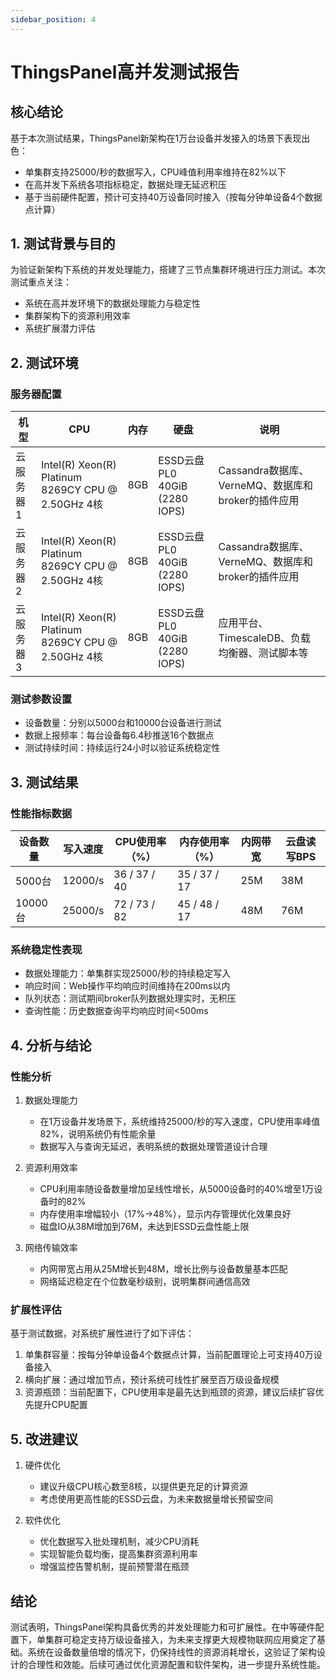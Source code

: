 ```yaml
---
sidebar_position: 4
---
```


# ThingsPanel高并发测试报告

## 核心结论

基于本次测试结果，ThingsPanel新架构在1万台设备并发接入的场景下表现出色：

- 单集群支持25000/秒的数据写入，CPU峰值利用率维持在82%以下
- 在高并发下系统各项指标稳定，数据处理无延迟积压
- 基于当前硬件配置，预计可支持40万设备同时接入（按每分钟单设备4个数据点计算）

## 1. 测试背景与目的

为验证新架构下系统的并发处理能力，搭建了三节点集群环境进行压力测试。本次测试重点关注：

- 系统在高并发环境下的数据处理能力与稳定性
- 集群架构下的资源利用效率
- 系统扩展潜力评估

## 2. 测试环境

### 服务器配置

| 机型     | CPU                                           | 内存 | 硬盘                      | 说明                                            |
|----------|-----------------------------------------------|------|---------------------------|-------------------------------------------------|
| 云服务器1 | Intel(R) Xeon(R) Platinum 8269CY CPU @ 2.50GHz 4核 | 8GB  | ESSD云盘 PL0 40GiB (2280 IOPS) | Cassandra数据库、VerneMQ、数据库和broker的插件应用 |
| 云服务器2 | Intel(R) Xeon(R) Platinum 8269CY CPU @ 2.50GHz 4核 | 8GB  | ESSD云盘 PL0 40GiB (2280 IOPS) | Cassandra数据库、VerneMQ、数据库和broker的插件应用 |
| 云服务器3 | Intel(R) Xeon(R) Platinum 8269CY CPU @ 2.50GHz 4核 | 8GB  | ESSD云盘 PL0 40GiB (2280 IOPS) | 应用平台、TimescaleDB、负载均衡器、测试脚本等       |

### 测试参数设置

- 设备数量：分别以5000台和10000台设备进行测试
- 数据上报频率：每台设备每6.4秒推送16个数据点
- 测试持续时间：持续运行24小时以验证系统稳定性

## 3. 测试结果

### 性能指标数据

| 设备数量 | 写入速度 | CPU使用率（%） | 内存使用率（%） | 内网带宽 | 云盘读写BPS |
|----------|----------|-----------------|-----------------|----------|-------------|
| 5000台   | 12000/s  | 36 / 37 / 40    | 35 / 37 / 17    | 25M      | 38M         |
| 10000台  | 25000/s  | 72 / 73 / 82    | 45 / 48 / 17    | 48M      | 76M         |

### 系统稳定性表现

- 数据处理能力：单集群实现25000/秒的持续稳定写入
- 响应时间：Web操作平均响应时间维持在200ms以内
- 队列状态：测试期间broker队列数据处理实时，无积压
- 查询性能：历史数据查询平均响应时间<500ms

## 4. 分析与结论

### 性能分析

1. 数据处理能力
   - 在1万设备并发场景下，系统维持25000/秒的写入速度，CPU使用率峰值82%，说明系统仍有性能余量
   - 数据写入与查询无延迟，表明系统的数据处理管道设计合理

2. 资源利用效率
   - CPU利用率随设备数量增加呈线性增长，从5000设备时的40%增至1万设备时的82%
   - 内存使用率增幅较小（17%→48%），显示内存管理优化效果良好
   - 磁盘IO从38M增加到76M，未达到ESSD云盘性能上限

3. 网络传输效率
   - 内网带宽占用从25M增长到48M，增长比例与设备数量基本匹配
   - 网络延迟稳定在个位数毫秒级别，说明集群间通信高效

### 扩展性评估

基于测试数据，对系统扩展性进行了如下评估：

1. 单集群容量：按每分钟单设备4个数据点计算，当前配置理论上可支持40万设备接入
2. 横向扩展：通过增加节点，预计系统可线性扩展至百万级设备规模
3. 资源瓶颈：当前配置下，CPU使用率是最先达到瓶颈的资源，建议后续扩容优先提升CPU配置

## 5. 改进建议

1. 硬件优化
   - 建议升级CPU核心数至8核，以提供更充足的计算资源
   - 考虑使用更高性能的ESSD云盘，为未来数据量增长预留空间

2. 软件优化
   - 优化数据写入批处理机制，减少CPU消耗
   - 实现智能负载均衡，提高集群资源利用率
   - 增强监控告警机制，提前预警潜在瓶颈

## 结论

测试表明，ThingsPanel架构具备优秀的并发处理能力和可扩展性。在中等硬件配置下，单集群可稳定支持万级设备接入，为未来支撑更大规模物联网应用奠定了基础。系统在设备数量倍增的情况下，仍保持线性的资源消耗增长，这验证了架构设计的合理性和效能。后续可通过优化资源配置和软件架构，进一步提升系统性能。
